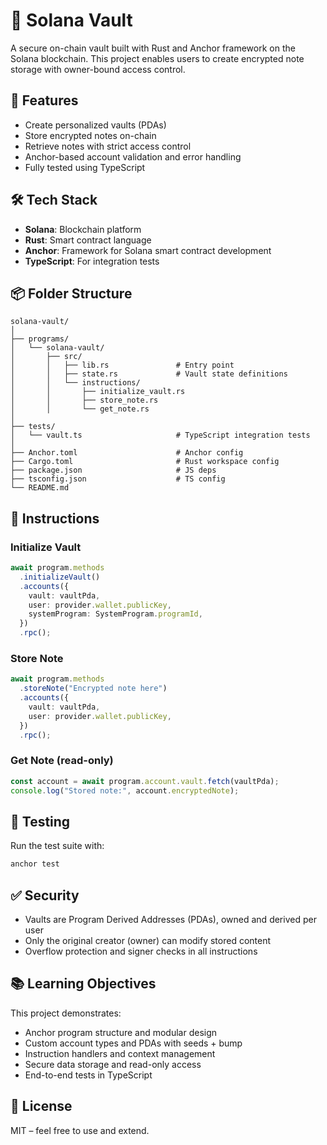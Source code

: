 # 🔐 Solana Vault

A secure on-chain vault built with Rust and Anchor framework on the Solana blockchain. This project enables users to create encrypted note storage with owner-bound access control.

## 🚀 Features

- Create personalized vaults (PDAs)
- Store encrypted notes on-chain
- Retrieve notes with strict access control
- Anchor-based account validation and error handling
- Fully tested using TypeScript

## 🛠️ Tech Stack

- **Solana**: Blockchain platform
- **Rust**: Smart contract language
- **Anchor**: Framework for Solana smart contract development
- **TypeScript**: For integration tests

## 📦 Folder Structure

```
solana-vault/
│
├── programs/
│   └── solana-vault/
│       ├── src/
│       │   ├── lib.rs               # Entry point
│       │   ├── state.rs             # Vault state definitions
│       │   └── instructions/
│       │       ├── initialize_vault.rs
│       │       ├── store_note.rs
│       │       └── get_note.rs
│
├── tests/
│   └── vault.ts                     # TypeScript integration tests
│
├── Anchor.toml                      # Anchor config
├── Cargo.toml                       # Rust workspace config
├── package.json                     # JS deps
├── tsconfig.json                    # TS config
└── README.md
```

## 📖 Instructions

### Initialize Vault

```ts
await program.methods
  .initializeVault()
  .accounts({
    vault: vaultPda,
    user: provider.wallet.publicKey,
    systemProgram: SystemProgram.programId,
  })
  .rpc();
```

### Store Note

```ts
await program.methods
  .storeNote("Encrypted note here")
  .accounts({
    vault: vaultPda,
    user: provider.wallet.publicKey,
  })
  .rpc();
```

### Get Note (read-only)

```ts
const account = await program.account.vault.fetch(vaultPda);
console.log("Stored note:", account.encryptedNote);
```

## 🧪 Testing

Run the test suite with:

```bash
anchor test
```

## ✅ Security

- Vaults are Program Derived Addresses (PDAs), owned and derived per user
- Only the original creator (owner) can modify stored content
- Overflow protection and signer checks in all instructions

## 📚 Learning Objectives

This project demonstrates:

- Anchor program structure and modular design
- Custom account types and PDAs with seeds + bump
- Instruction handlers and context management
- Secure data storage and read-only access
- End-to-end tests in TypeScript

## 📄 License

MIT – feel free to use and extend.